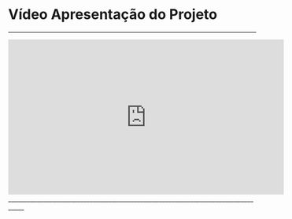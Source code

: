 # Vídeo Apresentação do Projeto
___________________________________________________________________________________

<iframe 
width="560" height="315" src="https://www.youtube.com/embed/a1WZLvohIUs?si=eww7eC7h62zIhBTv" title="YouTube video player" frameborder="0" allow="accelerometer; autoplay; clipboard-write; encrypted-media; gyroscope; picture-in-picture; web-share" referrerpolicy="strict-origin-when-cross-origin" allowfullscreen>
</iframe>
___________________________________________________________________________________

